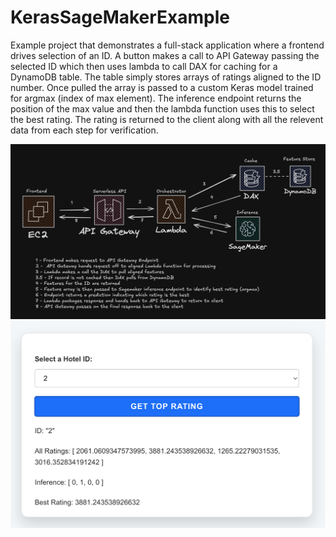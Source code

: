 # KerasSageMakerExample
Example project that demonstrates a full-stack application where a frontend drives selection of an ID. A button makes a call to API Gateway passing the selected ID which then uses lambda to call DAX for caching for a DynamoDB table. The table simply stores arrays of ratings aligned to the ID number. Once pulled the array is passed to a custom Keras model trained for argmax (index of max element). The inference endpoint returns the position of the max value and then the lambda function uses this to select the best rating. The rating is returned to the client along with all the relevent data from each step for verification. 

![architecture digram](https://github.com/BenFields22/KerasSageMakerExample/blob/main/architecture.png)
![app ui](https://github.com/BenFields22/KerasSageMakerExample/blob/main/AppUI.png)
